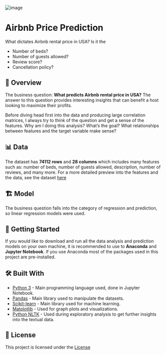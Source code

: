 ![image](https://github.com/VarshaRajan2024/Data-Science-Capstone-Project---Airbnb/assets/158431807/52359779-1093-4378-b48c-b36c517fcd96)

# **Airbnb Price Prediction**
What dictates Airbnb rental price in USA? Is it the
  - Number of beds?
  - Number of guests allowed?
  - Review score?
  - Cancellation policy?

## 📖 **Overview**
The business question: **What predicts Airbnb rental price in USA?**
The answer to this question provides interesting insights that can benefit a host looking to maximize their profits.

Before diving head first into the data and producing large correlation matrices, I always try to think of the question and get a sense of the features. Why am I doing this analysis? What’s the goal? What relationships between features and the target variable make sense?

## 📊 **Data**
The dataset has **74112 rows** and **28 columns** which includes many features such as: number of beds, number of guests allowed, description, number of reviews, and many more. For a more detailed preview into the features and the data, see the dataset [here](https://www.kaggle.com/datasets/stevezhenghp/airbnb-price-prediction)

## 🏗️ **Model**
The business question falls into the category of regression and prediction, so linear regression models were used.

## 🚀 **Getting Started**
If you would like to download and run all the data analysis and prediction models on your own machine, it is recommended to use to **Anaconda** and **Jupyter Notebook**. If you use Anaconda most of the packages used in this project are pre-installed.

## 🛠️ **Built With**
  - [Python 3](http://www.python.org/) - Main programming language used, done in Jupyter Notebook.
  - [Pandas](https://pandas.pydata.org/) - Main library used to manipulate the datasets.
  - [Scikit-learn](https://scikit-learn.org/stable/) - Main library used for machine learning.
  - [Matplotlib](https://matplotlib.org/) - Used for graph plots and visualizations.
  - [Python NLTK](https://www.nltk.org/) - Used during exploratory analysis to get further insights into the textual data.

## 🪪 **License**
This project is licensed under the [License](https://opensource.org/license/mit)



